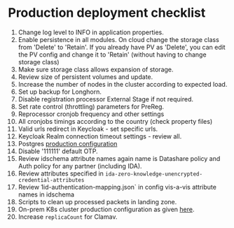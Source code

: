 # Production deployment checklist

1. Change log level to INFO in application properties.
1. Enable persistence in all modules.  On cloud change the storage class from 'Delete' to 'Retain'.  If you already have PV as 'Delete', you can edit the PV config and change it to 'Retain' (without having to change storage class)
2. Make sure storage class allows expansion of storage.
3. Review size of persistent volumes and update.
4. Increase the number of nodes in the cluster according to expected load.  
5. Set up backup for Longhorn.
6. Disable registration processor External Stage if not required.
7. Set rate control (throttling) parameters for PreReg.
8. Reprocessor cronjob frequency and other settings
9. All cronjobs timings according to the country (check property files)
10. Valid urls redirect in Keycloak - set specific urls.
11. Keycloak Realm connection timeout settings - review all.
12. Postgres [production configuration](../profiles/production/postgres/values.yaml)
13. Disable '111111' default OTP.
14. Review idschema attribute names again name is Datashare policy and Auth policy for any partner (including IDA).
15. Review attributes specified in `ida-zero-knowledge-unencrypted-credential-attributes`
16. Review 1id-authentication-mapping.json` in config vis-a-vis attribute names in idschema
17. Scripts to clean up processed packets in landing zone.
18. On-prem K8s cluster production configuration as given [here](rke_cluster_hardening.md).
19. Increase `replicaCount` for Clamav.
